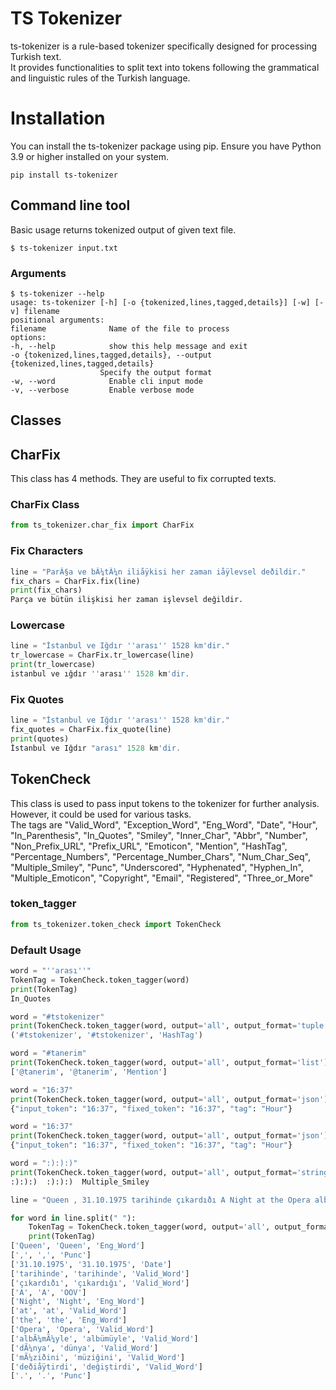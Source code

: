 # TS Tokenizer

ts-tokenizer is a rule-based tokenizer specifically designed for processing Turkish text.  
It provides functionalities to split text into tokens following the grammatical and linguistic rules of the Turkish language.


# Installation

You can install the ts-tokenizer package using pip. Ensure you have Python 3.9 or higher installed on your system.

    pip install ts-tokenizer

## Command line tool
Basic usage returns tokenized output of given text file.

    $ ts-tokenizer input.txt

### Arguments
    $ ts-tokenizer --help
    usage: ts-tokenizer [-h] [-o {tokenized,lines,tagged,details}] [-w] [-v] filename
    positional arguments:
    filename              Name of the file to process
    options:
    -h, --help            show this help message and exit
    -o {tokenized,lines,tagged,details}, --output {tokenized,lines,tagged,details}
                        Specify the output format
    -w, --word            Enable cli input mode
    -v, --verbose         Enable verbose mode

## Classes

## CharFix

This class has 4 methods. They are useful to fix corrupted texts.

### CharFix Class

```python
from ts_tokenizer.char_fix import CharFix
```

### Fix Characters

```python
line = "ParÃ§a ve bÃ¼tÃ¼n iliåÿkisi her zaman iåÿlevsel deðildir."
fix_chars = CharFix.fix(line)
print(fix_chars)
Parça ve bütün ilişkisi her zaman işlevsel değildir.
```
### Lowercase

```python
line = "İstanbul ve Iğdır ''arası'' 1528 km'dir."
tr_lowercase = CharFix.tr_lowercase(line)
print(tr_lowercase)
istanbul ve ığdır ''arası'' 1528 km'dir.
```
### Fix Quotes

```python
line = "İstanbul ve Iğdır ''arası'' 1528 km'dir."
fix_quotes = CharFix.fix_quote(line)
print(quotes)
İstanbul ve Iğdır "arası" 1528 km'dir.
```


## TokenCheck

This class is used to pass input tokens to the tokenizer for further analysis.
However, it could be used for various tasks.<br>
The tags are "Valid_Word", "Exception_Word", "Eng_Word", "Date", "Hour", "In_Parenthesis", "In_Quotes", "Smiley", "Inner_Char", "Abbr", "Number", "Non_Prefix_URL", "Prefix_URL", "Emoticon", "Mention", "HashTag", "Percentage_Numbers", "Percentage_Number_Chars", "Num_Char_Seq", "Multiple_Smiley", "Punc", "Underscored", "Hyphenated", "Hyphen_In", "Multiple_Emoticon", "Copyright", "Email", "Registered", "Three_or_More"

### token_tagger

```python
from ts_tokenizer.token_check import TokenCheck
```

### Default Usage
```python
word = "''arası''"
TokenTag = TokenCheck.token_tagger(word)
print(TokenTag)
In_Quotes
```

```python
word = "#tstokenizer"
print(TokenCheck.token_tagger(word, output='all', output_format='tuple'))  # Returns a tuple
('#tstokenizer', '#tstokenizer', 'HashTag')

word = "#tanerim"
print(TokenCheck.token_tagger(word, output='all', output_format='list'))   # Returns a list
['@tanerim', '@tanerim', 'Mention']

word = "16:37"
print(TokenCheck.token_tagger(word, output='all', output_format='json'))   # Returns a JSON string
{"input_token": "16:37", "fixed_token": "16:37", "tag": "Hour"}

word = "16:37"
print(TokenCheck.token_tagger(word, output='all', output_format='json'))   # Returns a JSON string
{"input_token": "16:37", "fixed_token": "16:37", "tag": "Hour"}

word = ":):):)"
print(TokenCheck.token_tagger(word, output='all', output_format='string'))   # Returns a tab-separated string
:):):)  :):):)  Multiple_Smiley
```

```python
line = "Queen , 31.10.1975 tarihinde çıkardıðı A Night at the Opera albÃ¼mÃ¼yle dÃ¼nya mÃ¼ziðini deðiåÿtirdi ."

for word in line.split(" "):
    TokenTag = TokenCheck.token_tagger(word, output='all', output_format='list')
    print(TokenTag)
['Queen', 'Queen', 'Eng_Word']
[',', ',', 'Punc']
['31.10.1975', '31.10.1975', 'Date']
['tarihinde', 'tarihinde', 'Valid_Word']
['çıkardıðı', 'çıkardığı', 'Valid_Word']
['A', 'A', 'OOV']
['Night', 'Night', 'Eng_Word']
['at', 'at', 'Valid_Word']
['the', 'the', 'Eng_Word']
['Opera', 'Opera', 'Valid_Word']
['albÃ¼mÃ¼yle', 'albümüyle', 'Valid_Word']
['dÃ¼nya', 'dünya', 'Valid_Word']
['mÃ¼ziðini', 'müziğini', 'Valid_Word']
['deðiåÿtirdi', 'değiştirdi', 'Valid_Word']
['.', '.', 'Punc']

```
